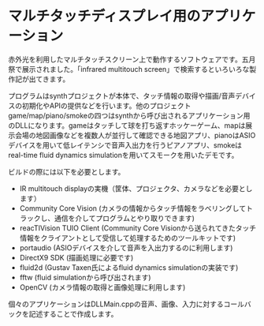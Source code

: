 マルチタッチディスプレイ用のアプリケーション
==========

赤外光を利用したマルチタッチスクリーン上で動作するソフトウェアです。五月祭で展示されました。「infrared multitouch screen」で検索するといろいろな製作記が出てきます。

プログラムはsynthプロジェクトが本体で、タッチ情報の取得や描画/音声デバイスの初期化やAPIの提供などを行います。他のプロジェクトgame/map/piano/smokeの四つはsynthから呼び出されるアプリケーション用のDLLになります。gameはタッチして球を打ち返すホッケーゲーム、mapは展示会場の地図画像などを複数人が並行して確認できる地図アプリ、pianoはASIOデバイスを用いて低レイテンシで音声入出力を行うピアノアプリ、smokeはreal-time fluid dynamics simulationを用いてスモークを用いたデモです。

ビルドの際には以下を必要とします。

- IR multitouch displayの実機（筐体、プロジェクタ、カメラなどを必要とします）
- Community Core Vision (カメラの情報からタッチ情報をラベリングしてトラックし、通信を介してプログラムとやり取りできます)
- reacTIVision TUIO Client (Community Core Visionから送られてきたタッチ情報をクライアントとして受信して処理するためのツールキットです)
- portaudio (ASIOデバイスを介して音声を入出力するのに利用します)
- DirectX9 SDK (描画処理に必要です)
- fluid2d (Gustav Taxen氏によるfluid dynamics simulationの実装です)
- fftw (fluid simulationから呼び出されます)
- OpenCV (カメラ情報の取得と画像処理に利用します)

個々のアプリケーションはDLLMain.cppの音声、画像、入力に対するコールバックを記述することで作成します。
